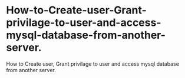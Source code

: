 # How-to-Create-user-Grant-privilage-to-user-and-access-mysql-database-from-another-server.
How to Create user, Grant privilage to user and access mysql database from another server.
